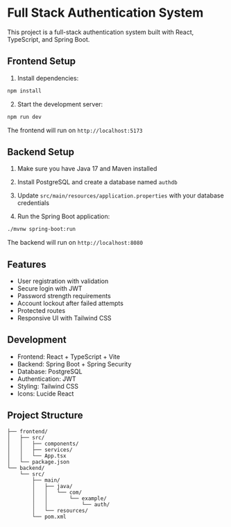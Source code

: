 # Full Stack Authentication System

This project is a full-stack authentication system built with React, TypeScript, and Spring Boot.

## Frontend Setup

1. Install dependencies:
```bash
npm install
```

2. Start the development server:
```bash
npm run dev
```

The frontend will run on `http://localhost:5173`

## Backend Setup

1. Make sure you have Java 17 and Maven installed

2. Install PostgreSQL and create a database named `authdb`

3. Update `src/main/resources/application.properties` with your database credentials

4. Run the Spring Boot application:
```bash
./mvnw spring-boot:run
```

The backend will run on `http://localhost:8080`

## Features

- User registration with validation
- Secure login with JWT
- Password strength requirements
- Account lockout after failed attempts
- Protected routes
- Responsive UI with Tailwind CSS

## Development

- Frontend: React + TypeScript + Vite
- Backend: Spring Boot + Spring Security
- Database: PostgreSQL
- Authentication: JWT
- Styling: Tailwind CSS
- Icons: Lucide React

## Project Structure

```
├── frontend/
│   ├── src/
│   │   ├── components/
│   │   ├── services/
│   │   └── App.tsx
│   └── package.json
└── backend/
    └── src/
        ├── main/
        │   ├── java/
        │   │   └── com/
        │   │       └── example/
        │   │           └── auth/
        │   └── resources/
        └── pom.xml
```
